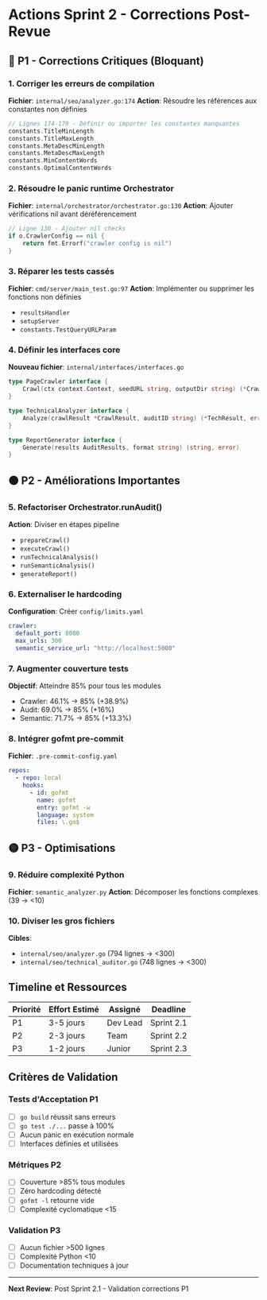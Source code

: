 # Actions Sprint 2 - Corrections Post-Revue

## 🔴 P1 - Corrections Critiques (Bloquant)

### 1. Corriger les erreurs de compilation
**Fichier**: `internal/seo/analyzer.go:174`
**Action**: Résoudre les références aux constantes non définies
```go
// Lignes 174-179 - Définir ou importer les constantes manquantes
constants.TitleMinLength
constants.TitleMaxLength  
constants.MetaDescMinLength
constants.MetaDescMaxLength
constants.MinContentWords
constants.OptimalContentWords
```

### 2. Résoudre le panic runtime Orchestrator
**Fichier**: `internal/orchestrator/orchestrator.go:130`
**Action**: Ajouter vérifications nil avant déréférencement
```go
// Ligne 130 - Ajouter nil checks
if o.CrawlerConfig == nil {
    return fmt.Errorf("crawler config is nil")
}
```

### 3. Réparer les tests cassés
**Fichier**: `cmd/server/main_test.go:97`
**Action**: Implémenter ou supprimer les fonctions non définies
- `resultsHandler`
- `setupServer` 
- `constants.TestQueryURLParam`

### 4. Définir les interfaces core
**Nouveau fichier**: `internal/interfaces/interfaces.go`
```go
type PageCrawler interface {
    Crawl(ctx context.Context, seedURL string, outputDir string) (*CrawlResult, error)
}

type TechnicalAnalyzer interface {
    Analyze(crawlResult *CrawlResult, auditID string) (*TechResult, error)
}

type ReportGenerator interface {
    Generate(results AuditResults, format string) (string, error)
}
```

## 🟠 P2 - Améliorations Importantes

### 5. Refactoriser Orchestrator.runAudit()
**Action**: Diviser en étapes pipeline
- `prepareCrawl()`
- `executeCrawl()`
- `runTechnicalAnalysis()`
- `runSemanticAnalysis()`
- `generateReport()`

### 6. Externaliser le hardcoding
**Configuration**: Créer `config/limits.yaml`
```yaml
crawler:
  default_port: 8080
  max_urls: 300
  semantic_service_url: "http://localhost:5000"
```

### 7. Augmenter couverture tests
**Objectif**: Atteindre 85% pour tous les modules
- Crawler: 46.1% → 85% (+38.9%)
- Audit: 69.0% → 85% (+16%)
- Semantic: 71.7% → 85% (+13.3%)

### 8. Intégrer gofmt pre-commit
**Fichier**: `.pre-commit-config.yaml`
```yaml
repos:
  - repo: local
    hooks:
      - id: gofmt
        name: gofmt
        entry: gofmt -w
        language: system
        files: \.go$
```

## 🟡 P3 - Optimisations

### 9. Réduire complexité Python
**Fichier**: `semantic_analyzer.py`
**Action**: Décomposer les fonctions complexes (39 → <10)

### 10. Diviser les gros fichiers
**Cibles**:
- `internal/seo/analyzer.go` (794 lignes → <300)
- `internal/seo/technical_auditor.go` (748 lignes → <300)

## Timeline et Ressources

| Priorité | Effort Estimé | Assigné | Deadline |
|----------|---------------|---------|----------|
| P1 | 3-5 jours | Dev Lead | Sprint 2.1 |
| P2 | 2-3 jours | Team | Sprint 2.2 |
| P3 | 1-2 jours | Junior | Sprint 2.3 |

## Critères de Validation

### Tests d'Acceptation P1
- [ ] `go build` réussit sans erreurs
- [ ] `go test ./...` passe à 100%
- [ ] Aucun panic en exécution normale
- [ ] Interfaces définies et utilisées

### Métriques P2  
- [ ] Couverture >85% tous modules
- [ ] Zéro hardcoding détecté
- [ ] `gofmt -l` retourne vide
- [ ] Complexité cyclomatique <15

### Validation P3
- [ ] Aucun fichier >500 lignes
- [ ] Complexité Python <10
- [ ] Documentation techniques à jour

---
**Next Review**: Post Sprint 2.1 - Validation corrections P1
